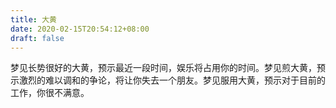 ```yaml
---
title: 大黄
date: 2020-02-15T20:54:12+08:00
draft: false
---
```


梦见长势很好的大黄，预示最近一段时间，娱乐将占用你的时间。梦见煎大黄，预示激烈的难以调和的争论，将让你失去一个朋友。梦见服用大黄，预示对于目前的工作，你很不满意。